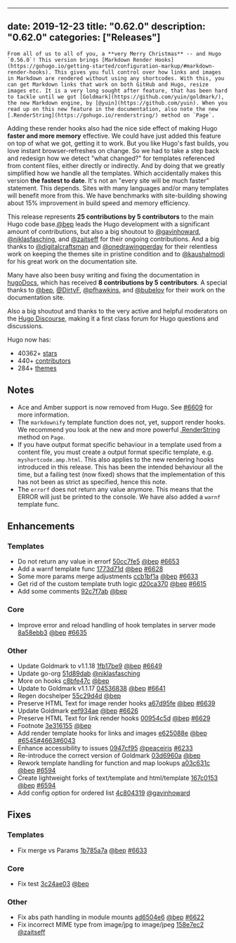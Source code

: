 
---
date: 2019-12-23
title: "0.62.0"
description: "0.62.0"
categories: ["Releases"]
---

	From all of us to all of you, a **very Merry Christmas** -- and Hugo `0.56.0`! This version brings [Markdown Render Hooks](https://gohugo.io/getting-started/configuration-markup/#markdown-render-hooks). This gives you full control over how links and images in Markdown are rendered without using any shortcodes. With this, you can get Markdown links that work on both GitHub and Hugo, resize images etc. It is a very long sought after feature, that has been hard to tackle until we got [Goldmark](https://github.com/yuin/goldmark/), the new Markdown engine, by [@yuin](https://github.com/yuin). When you read up on this new feature in the documentation, also note the new [.RenderString](https://gohugo.io/renderstring/) method on `Page`.

Adding these render hooks also had the nice side effect of making Hugo **faster and more memory** effective. We could have just added this feature on top of what we got, getting it to work. But you like Hugo's fast builds, you love instant browser-refreshes on change. So we had to take a step back and redesign how we detect "what changed?" for templates referenced from content files, either directly or indirectly. And by doing that we greatly simplified how we handle all the templates. Which accidentally makes this version  **the fastest to date**. It's not an "every site will be much faster" statement. This depends. Sites with many languages and/or many templates will benefit more from this. We have benchmarks with site-building showing about 15% improvement in build speed and memory efficiency.

This release represents **25 contributions by 5 contributors** to the main Hugo code base.[@bep](https://github.com/bep) leads the Hugo development with a significant amount of contributions, but also a big shoutout to [@gavinhoward](https://github.com/gavinhoward), [@niklasfasching](https://github.com/niklasfasching), and [@zaitseff](https://github.com/zaitseff) for their ongoing contributions. And a big thanks to [@digitalcraftsman](https://github.com/digitalcraftsman) and [@onedrawingperday](https://github.com/onedrawingperday) for their relentless work on keeping the themes site in pristine condition and to [@kaushalmodi](https://github.com/kaushalmodi) for his great work on the documentation site.

Many have also been busy writing and fixing the documentation in [hugoDocs](https://github.com/gohugoio/hugoDocs), which has received **8 contributions by 5 contributors**. A special thanks to [@bep](https://github.com/bep), [@DirtyF](https://github.com/DirtyF), [@pfhawkins](https://github.com/pfhawkins), and [@bubelov](https://github.com/bubelov) for their work on the documentation site.

Also a big shoutout and thanks to the very active and helpful moderators on the [Hugo Discourse](https://discourse.gohugo.io/), making it a first class forum for Hugo questions and discussions.

Hugo now has:

* 40362+ [stars](https://github.com/gohugoio/hugo/stargazers)
* 440+ [contributors](https://github.com/gohugoio/hugo/graphs/contributors)
* 284+ [themes](http://themes.gohugo.io/)

## Notes

* Ace and Amber support is now removed from Hugo. See [#6609](https://github.com/gohugoio/hugo/issues/6609) for more information.
* The `markdownify` template function does not, yet, support render hooks. We recommend you look at the new and more powerful [.RenderString](https://gohugo.io/renderstring/) method on `Page`.
* If you have output format specific behaviour in a template used from a content file, you must create a output format specific template, e.g. `myshortcode.amp.html`. This also applies to the new rendering hooks introduced in this release. This has been the intended behaviour all the time, but a failing test (now fixed) shows that the implementation of this has not been as strict as specified, hence this note.
* The `errorf` does not return any value anymore. This means that the ERROR will just be printed to the console. We have also added a `warnf` template func.


## Enhancements

### Templates

* Do not return any value in errorf [50cc7fe5](https://github.com/gohugoio/hugo/commit/50cc7fe54580018239ea95aafe67f6a158cdcc9f) [@bep](https://github.com/bep) [#6653](https://github.com/gohugoio/hugo/issues/6653)
* Add a warnf template func [1773d71d](https://github.com/gohugoio/hugo/commit/1773d71d5b40f5a6a14edca417d2818607a499f1) [@bep](https://github.com/bep) [#6628](https://github.com/gohugoio/hugo/issues/6628)
* Some more params merge adjustments [ccb1bf1a](https://github.com/gohugoio/hugo/commit/ccb1bf1abb7341fa1be23a90b66c14ae89790f49) [@bep](https://github.com/bep) [#6633](https://github.com/gohugoio/hugo/issues/6633)
* Get rid of the custom template truth logic [d20ca370](https://github.com/gohugoio/hugo/commit/d20ca3700512d661247b44d953515b9455e57ed6) [@bep](https://github.com/bep) [#6615](https://github.com/gohugoio/hugo/issues/6615)
* Add some comments [92c7f7ab](https://github.com/gohugoio/hugo/commit/92c7f7ab85a40cae8f36f2348d86f3e47d811eb5) [@bep](https://github.com/bep) 

### Core

* Improve error and reload handling  of hook templates in server mode [8a58ebb3](https://github.com/gohugoio/hugo/commit/8a58ebb311fd079f65068e7e37725e4d43f17ab5) [@bep](https://github.com/bep) [#6635](https://github.com/gohugoio/hugo/issues/6635)

### Other

* Update Goldmark to v1.1.18 [1fb17be9](https://github.com/gohugoio/hugo/commit/1fb17be9a008b549d11b622849adbaad01d4023d) [@bep](https://github.com/bep) [#6649](https://github.com/gohugoio/hugo/issues/6649)
* Update go-org [51d89dab](https://github.com/gohugoio/hugo/commit/51d89dab1827ae80f9d865f5c38cb5f6a3a11f68) [@niklasfasching](https://github.com/niklasfasching) 
* More on hooks [c8bfe47c](https://github.com/gohugoio/hugo/commit/c8bfe47c6a740c5fedfdb5b7465d7ae1db44cb65) [@bep](https://github.com/bep) 
* Update to Goldmark v1.1.17 [04536838](https://github.com/gohugoio/hugo/commit/0453683816cfbc94e1e19c644f5f84213bb8cf35) [@bep](https://github.com/bep) [#6641](https://github.com/gohugoio/hugo/issues/6641)
* Regen docshelper [55c29d4d](https://github.com/gohugoio/hugo/commit/55c29d4de38df67dd116f1845f7cc69ca7e35843) [@bep](https://github.com/bep) 
* Preserve HTML Text for image render hooks [a67d95fe](https://github.com/gohugoio/hugo/commit/a67d95fe1a033ca4934957b5a98b12ecc8a9edbd) [@bep](https://github.com/bep) [#6639](https://github.com/gohugoio/hugo/issues/6639)
* Update Goldmark [eef934ae](https://github.com/gohugoio/hugo/commit/eef934ae7eabc38eeba386831de6013eec0285f2) [@bep](https://github.com/bep) [#6626](https://github.com/gohugoio/hugo/issues/6626)
* Preserve HTML Text for link render hooks [00954c5d](https://github.com/gohugoio/hugo/commit/00954c5d1fda0b18cd1b847ee580d5f4caa76c70) [@bep](https://github.com/bep) [#6629](https://github.com/gohugoio/hugo/issues/6629)
* Footnote [3e316155](https://github.com/gohugoio/hugo/commit/3e316155c5d4fbf166d38e997a41101b6aa501d5) [@bep](https://github.com/bep) 
* Add render template hooks for links and images [e625088e](https://github.com/gohugoio/hugo/commit/e625088ef5a970388ad50e464e87db56b358dac4) [@bep](https://github.com/bep) [#6545](https://github.com/gohugoio/hugo/issues/6545)[#4663](https://github.com/gohugoio/hugo/issues/4663)[#6043](https://github.com/gohugoio/hugo/issues/6043)
* Enhance accessibility to issues [0947cf95](https://github.com/gohugoio/hugo/commit/0947cf958358e5a45b4f605e2a5b2504896fa360) [@peaceiris](https://github.com/peaceiris) [#6233](https://github.com/gohugoio/hugo/issues/6233)
* Re-introduce the correct version of Goldmark [03d6960a](https://github.com/gohugoio/hugo/commit/03d6960a15dcc8efc164e5ed310b12bd1ffdd930) [@bep](https://github.com/bep) 
* Rework template handling for function and map lookups [a03c631c](https://github.com/gohugoio/hugo/commit/a03c631c420a03f9d90699abdf9be7e4fca0ff61) [@bep](https://github.com/bep) [#6594](https://github.com/gohugoio/hugo/issues/6594)
* Create lightweight forks of text/template and html/template [167c0153](https://github.com/gohugoio/hugo/commit/167c01530bb295c8b8d35921eb27ffa5bee76dfe) [@bep](https://github.com/bep) [#6594](https://github.com/gohugoio/hugo/issues/6594)
* Add config option for ordered list [4c804319](https://github.com/gohugoio/hugo/commit/4c804319f6db0b8459cc9b5df4a904fd2c55dedd) [@gavinhoward](https://github.com/gavinhoward) 

## Fixes

### Templates

* Fix merge vs Params [1b785a7a](https://github.com/gohugoio/hugo/commit/1b785a7a6d3c264e39e4976c59b618c0ac1ba5f9) [@bep](https://github.com/bep) [#6633](https://github.com/gohugoio/hugo/issues/6633)

### Core

* Fix test [3c24ae03](https://github.com/gohugoio/hugo/commit/3c24ae030fe08ba259dd3de7ffea6c927c01e070) [@bep](https://github.com/bep) 

### Other

* Fix abs path handling in module mounts [ad6504e6](https://github.com/gohugoio/hugo/commit/ad6504e6b504277bbc7b60d093cdccd4f3baaa4f) [@bep](https://github.com/bep) [#6622](https://github.com/gohugoio/hugo/issues/6622)
* Fix incorrect MIME type from image/jpg to image/jpeg [158e7ec2](https://github.com/gohugoio/hugo/commit/158e7ec204e5149d77893d353cac9f55946d3e9a) [@zaitseff](https://github.com/zaitseff) 





